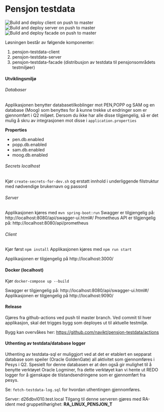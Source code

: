 # Pensjon testdata
![Build and deploy client on push to master](https://github.com/navikt/pensjon-testdata/workflows/Build%20and%20deploy%20client%20on%20push%20to%20master/badge.svg)
![Build and deploy server on push to master](https://github.com/navikt/pensjon-testdata/workflows/Build%20and%20deploy%20server%20on%20push%20to%20master/badge.svg)
![Build and deploy facade on push to master](https://github.com/navikt/pensjon-testdata/workflows/Build%20and%20deploy%20facade%20on%20push%20to%20master/badge.svg)



Løsningen består av følgende komponenter: 

1. pensjon-testdata-client
2. pensjon-testdata-server
3. pensjon-testdata-facade (distribusjon av testdata til pensjonsområdets testmiljøer)

#### Utviklingsmiljø

###### Databaser
Applikasjonen benytter databasetilkoblinger mot PEN,POPP og SAM og en database (Moog) som benyttes for å kunne trekke ut endringer som er gjennomført i Q2 miljøet. 
Dersom du ikke har alle disse tilgjengelig, så er det mulig å skru av integrasjonen mot disse i `application.properties`


**Properties**
* pen.db.enabled
* popp.db.enabled
* sam.db.enabled
* moog.db.enabled

###### Secrets localhost
Kjør `create-secrets-for-dev.sh` og erstatt innhold i underliggende filstruktur med nødvendige brukernavn og passord

###### Server
Applikasjonen kjøres med `mvn spring-boot:run`
Swagger er tilgjengelig på: http://localhost:8080/api/swagger-ui.html#/
Prometheus API er tilgjengelig på: http://localhost:8080/api/prometheus

###### Client
Kjør først `npm install`
Applikasjonen kjøres med `npm run start`

Applikasjonen er tilgjengelig på http://localhost:3000/

#### Docker (localhost)
Kjør `docker-compose up --build`

Swagger er tilgjengelig på: http://localhost:8080/api/swagger-ui.html#/
Applikasjonen er tilgjengelig på http://localhost:9090/

#### Release
Gjøres fra github-actions ved push til master branch. Ved commit til hver applikasjon, skal det trigges bygg som deployes ut til aktuelle testmiljø. 

Bygg kan overvåkes her: https://github.com/navikt/pensjon-testdata/actions


#### Uthenting av testdata/database logger
Uthenting av testdata-sql er muliggjort ved at det er etablert en sepparat database som speiler (Oracle GoldenGate) all aktivitet som gjennomføres i Pesys i Q2.
Spesielt for  denne databasen er at den også gir mulighet til å benytte verktøyet Oracle Logminer, fra dette verktøyet kan vi hente ut REDO logger for å gjenskape de tilstandsendringene som er gjennomført fra pesys. 

Se: `fetch-testdata-log.sql` for hvordan uthentingen gjennomføres. 

Server: d26dbvl010.test.local
Tilgang til denne serveren gjøres med RA-ident med gruppetilhørighet: **RA_LINUX_PENSJON_T**
